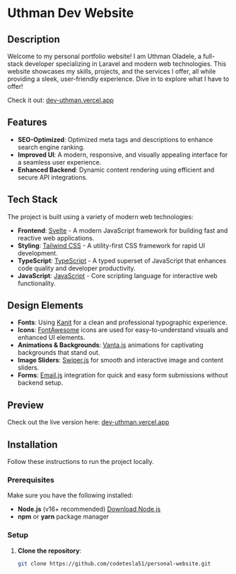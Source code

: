 
# Uthman Dev Website

## Description
Welcome to my personal portfolio website! I am Uthman Oladele, a full-stack developer specializing in Laravel and modern web technologies. This website showcases my skills, projects, and the services I offer, all while providing a sleek, user-friendly experience. Dive in to explore what I have to offer!

Check it out: [dev-uthman.vercel.app](https://dev-uthman.vercel.app)

## Features
- **SEO-Optimized**: Optimized meta tags and descriptions to enhance search engine ranking.
- **Improved UI**: A modern, responsive, and visually appealing interface for a seamless user experience.
- **Enhanced Backend**: Dynamic content rendering using efficient and secure API integrations.

## Tech Stack
The project is built using a variety of modern web technologies:
- **Frontend**: [Svelte](https://svelte.dev/) - A modern JavaScript framework for building fast and reactive web applications.
- **Styling**: [Tailwind CSS](https://tailwindcss.com/) - A utility-first CSS framework for rapid UI development.
- **TypeScript**: [TypeScript](https://www.typescriptlang.org/) - A typed superset of JavaScript that enhances code quality and developer productivity.
- **JavaScript**: [JavaScript](https://developer.mozilla.org/en-US/docs/Web/JavaScript) - Core scripting language for interactive web functionality.

## Design Elements
- **Fonts**: Using [Kanit](https://fonts.google.com/specimen/Kanit) for a clean and professional typographic experience.
- **Icons**: [FontAwesome](https://fontawesome.com/) icons are used for easy-to-understand visuals and enhanced UI elements.
- **Animations & Backgrounds**: [Vanta.js](https://www.vantajs.com/) animations for captivating backgrounds that stand out.
- **Image Sliders**: [Swiper.js](https://swiperjs.com/) for smooth and interactive image and content sliders.
- **Forms**: [Email.js](https://www.emailjs.com/) integration for quick and easy form submissions without backend setup.

## Preview
Check out the live version here: [dev-uthman.vercel.app](https://dev-uthman.vercel.app)


## Installation

Follow these instructions to run the project locally.

### Prerequisites
Make sure you have the following installed:
- **Node.js** (v16+ recommended) [Download Node.js](https://nodejs.org/)
- **npm** or **yarn** package manager

### Setup
1. **Clone the repository**:
   
   ```bash
   git clone https://github.com/codetesla51/personal-website.git
    ```
